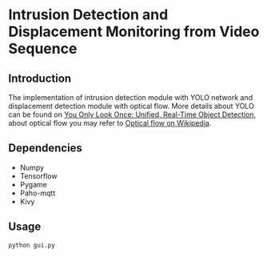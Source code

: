 # Intrusion Detection and Displacement Monitoring from Video Sequence

  ## Introduction
 The implementation of intrusion detection module with YOLO network and displacement detection module with optical flow. More details about YOLO can be found on [You Only Look Once: Unified, Real-Time Object Detection](https://arxiv.org/abs/1506.02640), about optical flow you may refer to [Optical flow on Wikipedia](https://en.wikipedia.org/wiki/Optical_flow).
  
  ## Dependencies
  * Numpy
  * Tensorflow
  * Pygame
  * Paho-mqtt
  * Kivy

  ## Usage
  ```
  python gui.py
  ```

